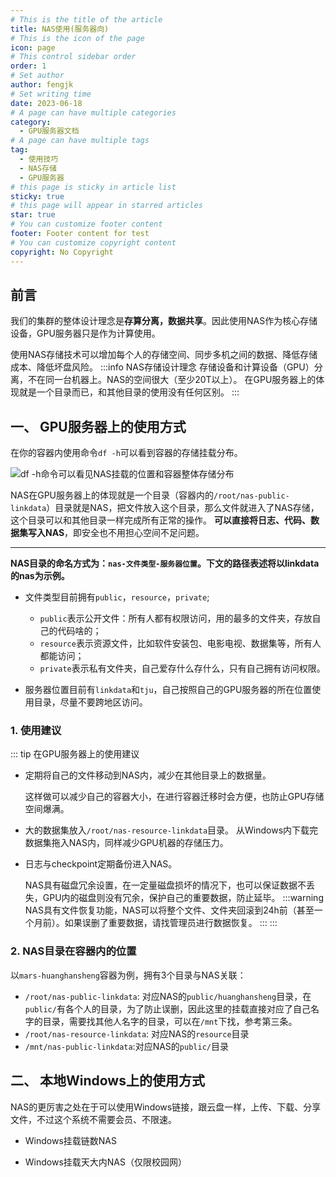 ```yaml
---
# This is the title of the article
title: NAS使用(服务器向)
# This is the icon of the page
icon: page
# This control sidebar order
order: 1
# Set author
author: fengjk
# Set writing time
date: 2023-06-18
# A page can have multiple categories
category:
  - GPU服务器文档
# A page can have multiple tags
tag:
  - 使用技巧
  - NAS存储
  - GPU服务器
# this page is sticky in article list
sticky: true
# this page will appear in starred articles
star: true
# You can customize footer content
footer: Footer content for test
# You can customize copyright content
copyright: No Copyright
---
```


## 前言
我们的集群的整体设计理念是**存算分离，数据共享**。因此使用NAS作为核心存储设备，GPU服务器只是作为计算使用。

使用NAS存储技术可以增加每个人的存储空间、同步多机之间的数据、降低存储成本、降低坏盘风险。
:::info NAS存储设计理念
存储设备和计算设备（GPU）分离，不在同一台机器上。NAS的空间很大（至少20T以上）。
在GPU服务器上的体现就是一个目录而已，和其他目录的使用没有任何区别。
:::


## 一、 GPU服务器上的使用方式
在你的容器内使用命令`df -h`可以看到容器的存储挂载分布。

![`df -h`命令可以看见NAS挂载的位置和容器整体存储分布](./img/df-h.png)

NAS在GPU服务器上的体现就是一个目录（容器内的`/root/nas-public-linkdata`）目录就是NAS，把文件放入这个目录，那么文件就进入了NAS存储，这个目录可以和其他目录一样完成所有正常的操作。
**可以直接将日志、代码、数据集写入NAS**，即安全也不用担心空间不足问题。

---

**NAS目录的命名方式为：`nas-文件类型-服务器位置`。下文的路径表述将以linkdata的nas为示例。**


- 文件类型目前拥有`public`，`resource`，`private`; 
  - `public`表示公开文件：所有人都有权限访问，用的最多的文件夹，存放自己的代码啥的；
  - `resource`表示资源文件，比如软件安装包、电影电视、数据集等，所有人都能访问；
  - `private`表示私有文件夹，自己爱存什么存什么，只有自己拥有访问权限。

- 服务器位置目前有`linkdata`和`tju`，自己按照自己的GPU服务器的所在位置使用目录，尽量不要跨地区访问。

### 1. 使用建议

::: tip 在GPU服务器上的使用建议
- 定期将自己的文件移动到NAS内，减少在其他目录上的数据量。

    这样做可以减少自己的容器大小，在进行容器迁移时会方便，也防止GPU存储空间爆满。

- 大的数据集放入`/root/nas-resource-linkdata`目录。 从Windows内下载完数据集拖入NAS内，同样减少GPU机器的存储压力。

- 日志与checkpoint定期备份进入NAS。 

    NAS具有磁盘冗余设置，在一定量磁盘损坏的情况下，也可以保证数据不丢失，GPU内的磁盘则没有冗余，保护自己的重要数据，防止延毕。
    :::warning
    NAS具有文件恢复功能，NAS可以将整个文件、文件夹回滚到24h前（甚至一个月前）。如果误删了重要数据，请找管理员进行数据恢复。
    :::
:::

### 2. NAS目录在容器内的位置

以`mars-huanghansheng`容器为例，拥有3个目录与NAS关联：
- `/root/nas-public-linkdata`:  对应NAS的`public/huanghansheng`目录，在`public/`有各个人的目录，为了防止误删，因此这里的挂载直接对应了自己名字的目录，需要找其他人名字的目录，可以在`/mnt`下找，参考第三条。
- `/root/nas-resource-linkdata`: 对应NAS的`resource`目录
- `/mnt/nas-public-linkdata`:对应NAS的`public/`目录

## 二、 本地Windows上的使用方式

NAS的更厉害之处在于可以使用Windows链接，跟云盘一样，上传、下载、分享文件，不过这个系统不需要会员、不限速。

- Windows挂载链数NAS

- Windows挂载天大内NAS（仅限校园网）